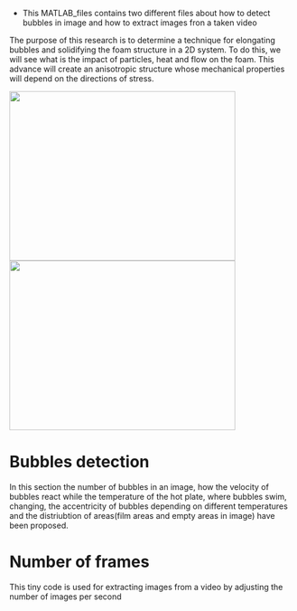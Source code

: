 - This MATLAB_files  contains two different files about how to detect bubbles in image and how to extract images fron a taken video

The purpose of this research is to determine a technique for elongating bubbles and solidifying the foam structure in a 2D system. To do this, we will see what is the impact of particles, heat and flow on the foam. This advance will create an anisotropic structure whose mechanical properties will depend on the directions of stress.


<img src="https://user-images.githubusercontent.com/63856517/82728683-c212f200-9cfa-11ea-9759-ada788644560.jpg" width="400" height="300" />   <img src="https://user-images.githubusercontent.com/63856517/82728793-55e4be00-9cfb-11ea-9a5f-575c0945a232.png" width="400" height="300" /> 



# Bubbles detection

In this section the number of bubbles in an image, how the velocity of bubbles react while the temperature of the hot plate, where bubbles swim, changing, the accentricity of bubbles depending on different temperatures and the distriubtion of areas(film areas and empty areas in image) have been proposed.

# Number of frames

This tiny code is used for extracting images from a video by adjusting the number of images per second 
